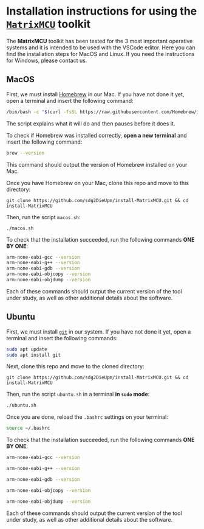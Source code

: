# Installation instructions for using the [`MatrixMCU`](https://github.com/sdg2DieUpm/MatrixMCU) toolkit

The **MatrixMCU** toolkit has been tested for the 3 most important operative systems and it is intended to be used with the VSCode editor. Here you can find the installation steps for MacOS and Linux. If you need the instructions for Windows, please contact us.

## MacOS

First, we must install [Homebrew](https://brew.sh) in our Mac.
If you have not done it yet, open a terminal and insert the following command:
```bash
/bin/bash -c "$(curl -fsSL https://raw.githubusercontent.com/Homebrew/install/HEAD/install.sh)"
```
The script explains what it will do and then pauses before it does it.

To check if Homebrew was installed correctly, **open a new terminal** and insert the following command:
```bash
brew --version
```
This command should output the version of Homebrew installed on your Mac.

Once you have Homebrew on your Mac, clone this repo and move to this directory:
```
git clone https://github.com/sdg2DieUpm/install-MatrixMCU.git && cd install-MatrixMCU
```
Then, run the script `macos.sh`:
```
./macos.sh
```

To check that the installation succeeded, run the following commands **ONE BY ONE**:
```bash
arm-none-eabi-gcc --version
arm-none-eabi-g++ --version
arm-none-eabi-gdb --version
arm-none-eabi-objcopy --version
arm-none-eabi-objdump --version
```
Each of these commands should output the current version of the tool under study, as well as other additional details about the software.

## Ubuntu

First, we must install [`git`](https://git-scm.com) in our system.
If you have not done it yet, open a terminal and insert the following commands:
```bash
sudo apt update
sudo apt install git
```

Next, clone this repo and move to the cloned directory:
```
git clone https://github.com/sdg2DieUpm/install-MatrixMCU.git && cd install-MatrixMCU
```
Then, run the script `ubuntu.sh` in a terminal **in `sudo` mode**:
```bash
./ubuntu.sh
```
Once you are done, reload the `.bashrc` settings on your terminal:
```bash
source ~/.bashrc
```
To check that the installation succeeded, run the following commands **ONE BY ONE**:
```bash
arm-none-eabi-gcc --version
```
```bash
arm-none-eabi-g++ --version
```
```bash
arm-none-eabi-gdb --version
```
```bash
arm-none-eabi-objcopy --version
```
```bash
arm-none-eabi-objdump --version
```
Each of these commands should output the current version of the tool under study, as well as other additional details about the software.

<!-- 
## Windows with WSL

For Windows, we will use the Windows Subsystem for Linux (WSL).
WSL allows developers to install a Linux distribution (such as Ubuntu, OpenSUSE, Kali, Debian, Arch Linux, etc.) and use Bash applications, utilities and command line tools directly on Windows, unmodified, without the overhead of a traditional virtual machine or dual-boot configuration.

First, open Windows PowerShell as an administrator by right-clicking and selecting "Run as administrator". Next, insert the following command to install WSL:
```
wsl --install
```
Once it is done (it might take a while), you must restart your PC to apply all the changes.

Now, we have WSL with the latest version of Ubuntu installed in our machine.
If you search "Ubuntu" in your applications, you will find an executable that runs an Ubuntu shell on top of WSL.
You will find more information about how to configure your WSL development environment [here](https://learn.microsoft.com/es-es/windows/wsl/setup/environment?source=recommendations).

Next, open an Ubuntu terminal. The first time, it will take some time to install the operating system.
You must also create a new user for the Ubuntu subsystem.
This step is only done once, so **make sure to remember the user name and the password**, as you will need to provide them every time you open a new Ubuntu terminal.

### Connecting USB Devices to WSL

In this course, we will need to connect our STM32 board to WSL.
This is not available by default in WSL, so we need to install `usbipd-win` first.
To do so, download the `.msi` installer file from [the latest version of `usbipd-win`](https://github.com/dorssel/usbipd-win/releases) and run it.
You will need to restart your PC to apply the required changes.

Next, we need to configure our Ubuntu WSL instance to allow connecting USB devices.
Open an Ubuntu terminal and run the following commands:
```bash
sudo apt update
sudo apt install linux-tools-generic hwdata
sudo update-alternatives --install /usr/local/bin/usbip usbip /usr/lib/linux-tools/*-generic/usbip 20
```

We already installed all the required dependencies.
Next, to connect an USB device to WSL, we must follow these steps:
1. Make sure that you have an Ubuntu terminal running. Otherwise, it will not be possible to attach any USB device.
2. Open Windows PowerShell. The first time you do this process, you will need to run it as an administrator by right-clicking and selecting "Run as administrator"
3. Run the following command **in the Windows PowerShell** to check all the USB devices connected to Windows:
```
usbipd wsl list
```
If you have your STM32 board connected, you will see something like:
```
BUSID   VID:PID     DEVICE                                                          STATE
(...)
1-4     0483:374b   ST-Link Debug, Dispositivo de almacenamiento USB, STMicro...    Not attached
(...)
```
The ST-Link Debug is the USB controller of our STM32 board. Note down the `VID:PID` field (in this example, `0483:374b`. In your case, the number may differ).
We will need it to identify which USB device we want to attach to WSL.

4. Run the following command **in the Windows PowerShell** to connect the USB device to your Ubuntu system:
```
usbipd wsl attach -a -i 0483:374b
```
Make sure that you insert the correct hardware number for your board!
If the number does not coincide with this example, you will need to modify the command.
If everything went well, your PowerShell terminal will prompt something like this:
```
usbpid: info: Device with hardware-id <VID-PID> found at busid <BUSID>.
usbpid info: Starting endless attach loop; press Ctrl+C to quit.
Attached
```
Leave the PowerShell terminal open. It will make sure to keep your board connected to Ubuntu.
You can close it after closing the Ubuntu terminal.

5. To make sure that your board is connected to Ubuntu, run the following command **In the Ubuntu terminal**:
```
lsusb
```
You should be able to see your ST-Link Debug probe connected to your Ubuntu terminal.

### Installing the Dependencies on the Ubuntu Subsytem

Next, follow the installation instructions for Ubuntu **from the Ubuntu terminal**, not the Windows PowerShell.
-->
